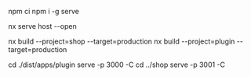 npm ci
npm i -g serve

nx serve host --open

nx build --project=shop --target=production
nx build --project=plugin --target=production

cd ./dist/apps/plugin
serve -p 3000 -C
cd ../shop
serve -p 3001 -C
